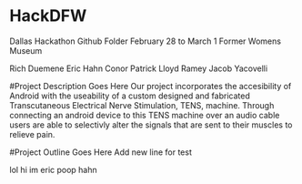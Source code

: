 # HackDFW
Dallas Hackathon Github Folder
February 28 to March 1
Former Womens Museum

Rich Duemene
Eric Hahn
Conor Patrick
Lloyd Ramey
Jacob Yacovelli

#Project Description Goes Here
Our project incorporates the accesibility of Android with the useability of a custom designed and fabricated Transcutaneous Electrical Nerve Stimulation, TENS, machine. Through connecting an android device to this TENS machine over an audio cable users are able to selectivly alter the signals that are sent to their muscles to relieve pain.

#Project Outline Goes Here 
Add new line for test


lol hi im eric poop hahn

